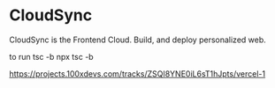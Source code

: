 # CloudSync
CloudSync is the Frontend Cloud. Build, and deploy personalized web.

to run 
    tsc -b
    npx tsc -b

https://projects.100xdevs.com/tracks/ZSQI8YNE0iL6sT1hJpts/vercel-1